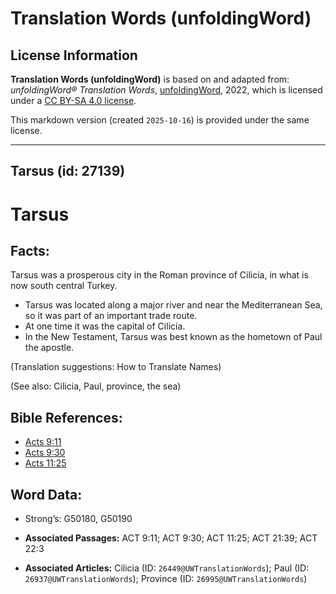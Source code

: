 # Translation Words (unfoldingWord)

## License Information

**Translation Words (unfoldingWord)** is based on and adapted from: _unfoldingWord® Translation Words_, [unfoldingWord](https://unfoldingword.org/utw), 2022, which is licensed under a [CC BY-SA 4.0 license](https://creativecommons.org/licenses/by-sa/4.0/legalcode.en).

This markdown version (created `2025-10-16`) is provided under the same license.



--------------------------------

## Tarsus (id: 27139)

Tarsus
======

Facts:
------

Tarsus was a prosperous city in the Roman province of Cilicia, in what is now south central Turkey.

* Tarsus was located along a major river and near the Mediterranean Sea, so it was part of an important trade route.
* At one time it was the capital of Cilicia.
* In the New Testament, Tarsus was best known as the hometown of Paul the apostle.

(Translation suggestions: How to Translate Names)

(See also: Cilicia, Paul, province, the sea)

Bible References:
-----------------

* [Acts 9:11](https://ref.ly/Acts9:11)
* [Acts 9:30](https://ref.ly/Acts9:30)
* [Acts 11:25](https://ref.ly/Acts11:25)

Word Data:
----------

* Strong’s: G50180, G50190

* **Associated Passages:** ACT 9:11; ACT 9:30; ACT 11:25; ACT 21:39; ACT 22:3
* **Associated Articles:** Cilicia (ID: `26449@UWTranslationWords`); Paul (ID: `26937@UWTranslationWords`); Province (ID: `26995@UWTranslationWords`)

